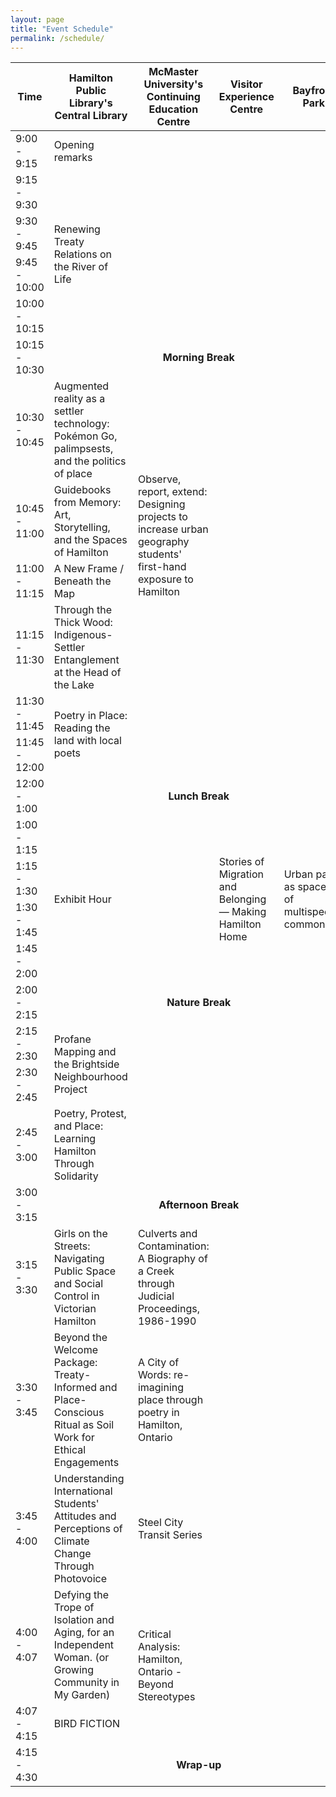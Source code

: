 ```yaml
---
layout: page
title: "Event Schedule"
permalink: /schedule/
---
```


<div class="post-title"><div>
<div class="schedule">

  <table>
    <thead>
      <tr>
        <th>Time</th>
        <th>Hamilton Public Library's Central Library</th>
        <th>McMaster University's Continuing Education Centre</th>
        <th>Visitor Experience Centre</th>
        <th>Bayfront Park</th>
      </tr>
    </thead>
    <tbody>
      <!-- Opening Remarks -->
      <tr>
        <td>9:00 - 9:15</td>
        <td>Opening remarks</td>
        <td rowspan="5" colspan="3" class="unused"></td>
      </tr>
      <!-- Renewing Treaty Relations -->
      <tr>
        <td>9:15 - 9:30</td>
        <td rowspan="4">Renewing Treaty Relations on the River of Life</td>
      </tr>
      <tr>
      <td>9:30 - 9:45</td>
      </tr>
      <tr>
      <td>9:45 - 10:00</td>
      </tr>
      <tr>
      <td>10:00 - 10:15</td>
      </tr>
      <!-- Morning Break (colspan across all venues) -->
      <tr>
        <td>10:15 - 10:30</td>
        <td colspan="4" style="text-align:center; font-weight:bold;">Morning Break</td>
      </tr>
      <!-- 10:30 parallel sessions -->
      <tr>
        <td>10:30 - 10:45</td>
        <td>Augmented reality as a settler technology: Pokémon Go, palimpsests, and the politics of place </td>
        <td rowspan="4">Observe, report, extend: Designing projects to increase urban geography students' first-hand exposure to Hamilton </td>
        <td rowspan="6" colspan="2" class="unused"></td>
      </tr>
      <tr>
        <td>10:45 - 11:00</td>
        <td>Guidebooks from Memory: Art, Storytelling, and the Spaces of Hamilton</td>
      </tr>
      <tr>
        <td>11:00 - 11:15</td>
        <td>A New Frame / Beneath the Map</td>
      </tr>
      <tr>
        <td>11:15 - 11:30</td>
        <td>Through the Thick Wood: Indigenous-Settler Entanglement at the Head of the Lake</td>
      </tr>
      <tr>
        <td>11:30 - 11:45</td>
        <td rowspan="2">Poetry in Place: Reading the land with local poets</td>
        <td rowspan="2" class="unused" style=""></td>
      </tr>
      <tr>
        <td>11:45 - 12:00</td>
      </tr>
      <!-- Lunch Break -->
      <tr>
        <td>12:00 - 1:00</td>
        <td colspan="4" rowspan="1" style="text-align:center; font-weight:bold;">Lunch Break</td>
      </tr>
      <!-- 1:00 sessions -->
      <tr>
        <td>1:00 - 1:15</td>
        <td rowspan="4">Exhibit Hour</td>
        <td rowspan="4" class="unused"></td>
        <td rowspan="4">Stories of Migration and Belonging — Making Hamilton Home</td>
        <td rowspan="4">Urban parks as spaces of multispecies commoning</td>
      </tr>
      <tr><td>1:15 - 1:30</td>
      </tr>
      <tr><td>1:30 - 1:45</td>
      </tr>
      <tr><td>1:45 - 2:00</td>
      </tr>
      <!-- Nature Break -->
      <tr>
        <td>2:00 - 2:15</td>
        <td colspan="4" style="text-align:center; font-weight:bold;">Nature Break</td>
      </tr>
      <tr>
        <td>2:15 - 2:30</td>
        <td rowspan="2">Profane Mapping and the Brightside Neighbourhood Project</td>
      <td rowspan="3" colspan="3" class="unused"></td>
      </tr>
      <tr><td>2:30 - 2:45</td>
      </tr>
      <tr>
        <td>2:45 - 3:00</td>
        <td rowspan="1">Poetry, Protest, and Place: Learning Hamilton Through Solidarity</td>
      </tr>
      <!-- Afternoon Break -->
      <tr>
        <td>3:00 - 3:15</td>
        <td colspan="4" style="text-align:center; font-weight:bold;">Afternoon Break</td>
      </tr>
      <tr>
        <td>3:15 - 3:30</td>
        <td>Girls on the Streets: Navigating Public Space and Social Control in Victorian Hamilton</td>
        <td>Culverts and Contamination: A Biography of a Creek through Judicial Proceedings, 1986-1990</td>
        <td rowspan="5" colspan="2" class="unused"></td>
      </tr>
      <tr>
        <td>3:30 - 3:45</td>
        <td>Beyond the Welcome Package: Treaty-Informed and Place-Conscious Ritual as Soil Work for Ethical Engagements</td>
        <td>A City of Words: re-imagining place through poetry in Hamilton, Ontario</td>
      </tr>
      <tr>
        <td>3:45 - 4:00</td>
        <td>Understanding International Students' Attitudes and Perceptions of Climate Change Through Photovoice</td>
        <td>Steel City Transit Series</td>
      </tr>
      <tr>
        <td>4:00 - 4:07</td>
        <td>Defying the Trope of Isolation and Aging, for an Independent Woman. (or Growing Community in My Garden)</td>
        <td rowspan="2">Critical Analysis: Hamilton, Ontario - Beyond Stereotypes</td>
      </tr>
      <tr>
        <td>4:07 - 4:15</td>
        <td>BIRD FICTION</td>
      </tr>
      <!-- Wrap-up -->
      <tr>
        <td>4:15 - 4:30</td>
        <td colspan="4" style="text-align:center; font-weight:bold;">Wrap-up</td>
      </tr>
    </tbody>

  </table>
</div>
